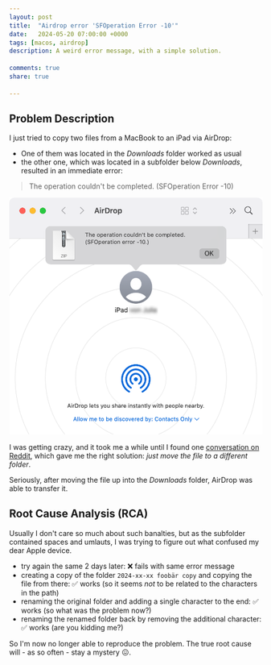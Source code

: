 ```yaml
---
layout: post
title:  "Airdrop error 'SFOperation Error -10'"
date:   2024-05-20 07:00:00 +0000
tags: [macos, airdrop]
description: A weird error message, with a simple solution.

comments: true
share: true

---
```


## Problem Description

I just tried to copy two files from a MacBook to an iPad via AirDrop:

- One of them was located in the _Downloads_ folder worked as usual
- the other one, which was located in a subfolder below _Downloads_, resulted in an immediate error:

> The operation couldn't be completed. (SFOperation Error -10)

![Screen shot of Mac with Airdrop, showing above error message](/images/2024-05-20-airdrop/aidrop-error.png)

I was getting crazy, and it took me a while until I found one [conversation on Reddit](https://www.reddit.com/r/techsupport/comments/1bzlzn8/getting_sfoperation_error_10_when_trying_to/), which gave me the right solution: *just move the file to a different folder*.

Seriously, after moving the file up into the _Downloads_ folder, AirDrop was able to transfer it.


## Root Cause Analysis (RCA)

Usually I don't care so much about such banalties, but as the subfolder contained spaces and umlauts, I was trying to figure out what confused my dear Apple device.

- try again the same 2 days later: ❌ fails with same error message
- creating a copy of the folder `2024-xx-xx foobär copy` and copying the file from there: ✅ works (so it seems _not_ to be related to the characters in the path)
- renaming the original folder and adding a single character to the end: ✅ works (so what was the problem now?)
- renaming the renamed folder back by removing the additional character: ✅ works (are you kidding me?)

So I'm now no longer able to reproduce the problem. The true root cause will - as so often - stay a mystery 😖.